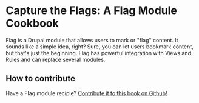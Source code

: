 # Capture the Flags: A Flag Module Cookbook

Flag is a Drupal module that allows users to mark or "flag" content. It sounds like a simple idea, right? Sure, you can let users bookmark content, but that's just the beginning. Flag has powerful integration with Views and Rules and can replace several modules.

## How to contribute
Have a Flag module recipie? [Contribute it to this book on Github!](https://github.com/socketwench/capture-the-flags)
